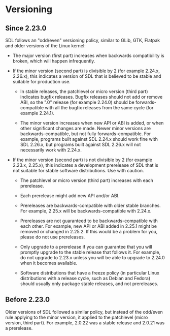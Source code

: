 ﻿# Versioning

## Since 2.23.0

SDL follows an "odd/even" versioning policy, similar to GLib, GTK, Flatpak
and older versions of the Linux kernel:

* The major version (first part) increases when backwards compatibility
    is broken, which will happen infrequently.

* If the minor version (second part) is divisible by 2
    (for example 2.24.x, 2.26.x), this indicates a version of SDL that
    is believed to be stable and suitable for production use.

    * In stable releases, the patchlevel or micro version (third part)
        indicates bugfix releases. Bugfix releases should not add or
        remove ABI, so the ".0" release (for example 2.24.0) should be
        forwards-compatible with all the bugfix releases from the
        same cycle (for example 2.24.1).

    * The minor version increases when new API or ABI is added, or when
        other significant changes are made. Newer minor versions are
        backwards-compatible, but not fully forwards-compatible.
        For example, programs built against SDL 2.24.x should work fine
        with SDL 2.26.x, but programs built against SDL 2.26.x will not
        necessarily work with 2.24.x.

* If the minor version (second part) is not divisible by 2
    (for example 2.23.x, 2.25.x), this indicates a development prerelease
    of SDL that is not suitable for stable software distributions.
    Use with caution.

    * The patchlevel or micro version (third part) increases with
        each prerelease.

    * Each prerelease might add new API and/or ABI.

    * Prereleases are backwards-compatible with older stable branches.
        For example, 2.25.x will be backwards-compatible with 2.24.x.

    * Prereleases are not guaranteed to be backwards-compatible with
        each other. For example, new API or ABI added in 2.25.1
        might be removed or changed in 2.25.2.
        If this would be a problem for you, please do not use prereleases.

    * Only upgrade to a prerelease if you can guarantee that you will
        promptly upgrade to the stable release that follows it.
        For example, do not upgrade to 2.23.x unless you will be able to
        upgrade to 2.24.0 when it becomes available.

    * Software distributions that have a freeze policy (in particular Linux
        distributions with a release cycle, such as Debian and Fedora)
        should usually only package stable releases, and not prereleases.

## Before 2.23.0

Older versions of SDL followed a similar policy, but instead of the
odd/even rule applying to the minor version, it applied to the patchlevel
(micro version, third part). For example, 2.0.22 was a stable release
and 2.0.21 was a prerelease.
